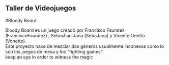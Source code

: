 ## Taller de Videojuegos
#Bloody Board

Bloody Board es un juego creado por Francisco Faundez (FranciscoFaundez) , Sebastian Jana (SebaJana) y Vicente Onetto (Vonetto).  
Este proyecto nace de mezclar dos géneros usualmente inconexos como lo son los juegos de mesa y los "fighting games".  
keep an eye in order to witness the magic
